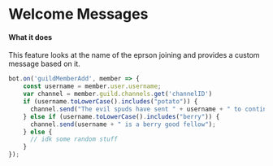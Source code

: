 # Welcome Messages

#### What it does
This feature looks at the name of the eprson joining and provides a custom message based on it.

```javascript
bot.on('guildMemberAdd', member => {
    const username = member.user.username;
    var channel = member.guild.channels.get('channelID')
    if (username.toLowerCase().includes("potato")) {
      channel.send("The evil spuds have sent " + username + " to continue the Potato Invasion!");
    } else if (username.toLowerCase().includes("berry")) {
      channel.send(username + " is a berry good fellow");
    } else {
      // idk some random stuff
    }
});
```

